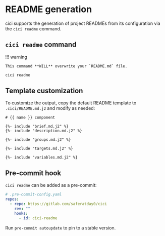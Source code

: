 # README generation

cici supports the generation of project READMEs from its configuration via the
`cici readme` command.

## `cici readme` command

!!! warning

    This command **WILL** overwrite your `README.md` file.

```sh
cici readme
```

## Template customization

To customize the output, copy the default README template to
`.cici/README.md.j2` and modify as needed:

```jinja
# {{ name }} component

{%- include "brief.md.j2" %}
{%- include "description.md.j2" %}

{%- include "groups.md.j2" %}

{%- include "targets.md.j2" %}

{%- include "variables.md.j2" %}
```

## Pre-commit hook

`cici readme` can be added as a pre-commit:

```yaml
# .pre-commit-config.yaml
repos:
  - repo: https://gitlab.com/saferatday0/cici
    rev: ""
    hooks:
      - id: cici-readme
```

Run `pre-commit autoupdate` to pin to a stable version.
